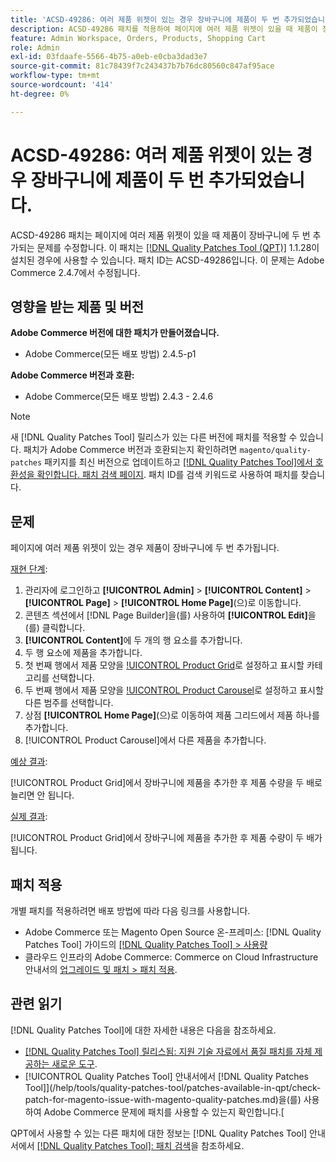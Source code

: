 ```yaml
---
title: 'ACSD-49286: 여러 제품 위젯이 있는 경우 장바구니에 제품이 두 번 추가되었습니다.'
description: ACSD-49286 패치를 적용하여 페이지에 여러 제품 위젯이 있을 때 제품이 장바구니에 두 번 추가되는 Adobe Commerce 문제를 수정합니다.
feature: Admin Workspace, Orders, Products, Shopping Cart
role: Admin
exl-id: 03fdaafe-5566-4b75-a0eb-e0cba3dad3e7
source-git-commit: 81c78439f7c243437b7b76dc80560c847af95ace
workflow-type: tm+mt
source-wordcount: '414'
ht-degree: 0%

---
```


# ACSD-49286: 여러 제품 위젯이 있는 경우 장바구니에 제품이 두 번 추가되었습니다.

ACSD-49286 패치는 페이지에 여러 제품 위젯이 있을 때 제품이 장바구니에 두 번 추가되는 문제를 수정합니다. 이 패치는 [[!DNL Quality Patches Tool (QPT)]](https://experienceleague.adobe.com/en/docs/commerce-knowledge-base/kb/announcements/commerce-announcements/magento-quality-patches-released-new-tool-to-self-serve-quality-patches) 1.1.28이 설치된 경우에 사용할 수 있습니다. 패치 ID는 ACSD-49286입니다. 이 문제는 Adobe Commerce 2.4.7에서 수정됩니다.

## 영향을 받는 제품 및 버전

**Adobe Commerce 버전에 대한 패치가 만들어졌습니다.**

* Adobe Commerce(모든 배포 방법) 2.4.5-p1

**Adobe Commerce 버전과 호환:**

* Adobe Commerce(모든 배포 방법) 2.4.3 - 2.4.6

>[!NOTE]
>
>새 [!DNL Quality Patches Tool] 릴리스가 있는 다른 버전에 패치를 적용할 수 있습니다. 패치가 Adobe Commerce 버전과 호환되는지 확인하려면 `magento/quality-patches` 패키지를 최신 버전으로 업데이트하고 [[!DNL Quality Patches Tool]에서 호환성을 확인합니다. 패치 검색 페이지](https://experienceleague.adobe.com/tools/commerce-quality-patches/index.html). 패치 ID를 검색 키워드로 사용하여 패치를 찾습니다.

## 문제

페이지에 여러 제품 위젯이 있는 경우 제품이 장바구니에 두 번 추가됩니다.

<u>재현 단계</u>:

1. 관리자에 로그인하고 **[!UICONTROL Admin]** > **[!UICONTROL Content]** > **[!UICONTROL Page]** > **[!UICONTROL Home Page]**(으)로 이동합니다.
1. 콘텐츠 섹션에서 [!DNL Page Builder]을(를) 사용하여 **[!UICONTROL Edit]**&#x200B;을(를) 클릭합니다.
1. **[!UICONTROL Content]**&#x200B;에 두 개의 행 요소를 추가합니다.
1. 두 행 요소에 제품을 추가합니다.
1. 첫 번째 행에서 제품 모양을 [!UICONTROL Product Grid](으)로 설정하고 표시할 카테고리를 선택합니다.
1. 두 번째 행에서 제품 모양을 [!UICONTROL Product Carousel](으)로 설정하고 표시할 다른 범주를 선택합니다.
1. 상점 **[!UICONTROL Home Page]**(으)로 이동하여 제품 그리드에서 제품 하나를 추가합니다.
1. [!UICONTROL Product Carousel]에서 다른 제품을 추가합니다.

<u>예상 결과</u>:

[!UICONTROL Product Grid]에서 장바구니에 제품을 추가한 후 제품 수량을 두 배로 늘리면 안 됩니다.

<u>실제 결과</u>:

[!UICONTROL Product Grid]에서 장바구니에 제품을 추가한 후 제품 수량이 두 배가 됩니다.

## 패치 적용

개별 패치를 적용하려면 배포 방법에 따라 다음 링크를 사용합니다.

* Adobe Commerce 또는 Magento Open Source 온-프레미스: [!DNL Quality Patches Tool] 가이드의 [[!DNL Quality Patches Tool] > 사용량](/help/tools/quality-patches-tool/usage.md)
* 클라우드 인프라의 Adobe Commerce: Commerce on Cloud Infrastructure 안내서의 [업그레이드 및 패치 > 패치 적용](https://experienceleague.adobe.com/docs/commerce-cloud-service/user-guide/develop/upgrade/apply-patches.html). 

## 관련 읽기

[!DNL Quality Patches Tool]에 대한 자세한 내용은 다음을 참조하세요.

* [[!DNL Quality Patches Tool] 릴리스됨: 지원 기술 자료에서 품질 패치를 자체 제공하는 새로운 도구](https://experienceleague.adobe.com/en/docs/commerce-knowledge-base/kb/announcements/commerce-announcements/magento-quality-patches-released-new-tool-to-self-serve-quality-patches).
* [!UICONTROL Quality Patches Tool] 안내서에서  [!DNL Quality Patches Tool]](/help/tools/quality-patches-tool/patches-available-in-qpt/check-patch-for-magento-issue-with-magento-quality-patches.md)을(를) 사용하여 Adobe Commerce 문제에 패치를 사용할 수 있는지 확인합니다.[


QPT에서 사용할 수 있는 다른 패치에 대한 정보는 [!DNL Quality Patches Tool] 안내서에서 [[!DNL Quality Patches Tool]: 패치 검색](https://experienceleague.adobe.com/tools/commerce-quality-patches/index.html)을 참조하세요.
